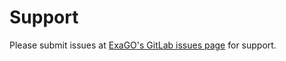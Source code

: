 # Support

Please submit issues at [ExaGO's GitLab issues page](https://gitlab.pnnl.gov/exasgd/frameworks/exago/-/issues) for support.